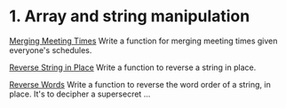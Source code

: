 # 1. Array and string manipulation

[Merging Meeting Times](https://github.com/sandix34/Interview-Cake/tree/master/Merging-meeting-time)
Write a function for merging meeting times given everyone's schedules.

[Reverse String in Place](https://github.com/sandix34/Interview-Cake/tree/master/Reverse-string-in-place)
Write a function to reverse a string in place.

[Reverse Words](https://github.com/sandix34/Interview-Cake/tree/master/Reverse-words) Write a function to reverse the word order of a string, in place. It's to decipher a supersecret ...

